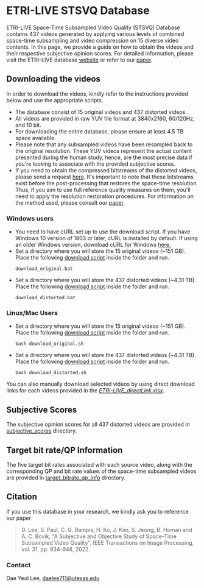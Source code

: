 # ETRI-LIVE STSVQ Database
ETRI-LIVE Space-Time Subsampled Video Quality (STSVQ) Database contains 437 videos generated by applying various levels of combined space-time subsampling and video compression on 15 diverse video contents. In this page, we provide a guide on how to obtain the videos and their respective subjective opinion scores. For detailed information, please visit the ETRI-LIVE database [website](https://live.ece.utexas.edu/research/ETRI-LIVE_STSVQ/index.html) or refer to our [paper](https://ieeexplore.ieee.org/abstract/document/9665209).

## Downloading the videos
In order to download the videos, kindly refer to the instructions provided below and use the appropriate scripts.
* The database consist of 15 original videos and 437 distorted videos. 
* All videos are provided in raw YUV file format at 3840x2160, 60/120Hz, and 10 bit. 
* For downloading the entire database, please ensure at least 4.5 TB space available.
* Please note that any subsampled videos have been resampled back to the original resolution. These YUV videos represent the actual content presented during the human study, hence, are the most precise data if you're looking to associate with the provided subjective scores.
* If you need to obtain the compressed bitstreams of the distorted videos, please send a request [here](mailto:daelee711@utexas.edu). It's important to note that these bitstreams exist before the post-processing that restores the space-time resolution. Thus, if you aim to use full reference quality measures on them, you'll need to apply the resolution restoration procedures. For information on the method used, please consult our [paper](https://ieeexplore.ieee.org/abstract/document/9665209).

### Windows users
* You need to have cURL set up to use the download script. If you have Windows 10 version of 1803 or later, cURL is installed by default. If using an older Windows version, download cURL for Windows [here.](https://curl.haxx.se/download.html)  
* Set a directory where you will store the 15 original videos (~151 GB). Place the following [download script](./download_original.bat) inside the folder and run. 
	```
	download_original.bat
	```
* Set a directory where you will store the 437 distorted videos (~4.31 TB). Place the following [download script](./download_distorted.bat) inside the folder and run. 
	```
	download_distorted.bat
	```

### Linux/Mac Users
* Set a directory where you will store the 15 original videos (~151 GB). Place the following [download script](./download_original.sh) inside the folder and run. 
	```
	bash download_original.sh
	```
* Set a directory where you will store the 437 distorted videos (~4.31 TB). Place the following [download script](./download_distorted.sh) inside the folder and run. 
	```
	bash download_distorted.sh
	```

You can also manually download selected videos by using direct download links for each videos provided in the [*ETRI-LIVE_directLink.xlsx*](./ETRI-LIVE_directLink.xlsx).
  


## Subjective Scores
The subjective opinion scores for all 437 distorted videos are provided in [subjective_scores](/subjective_scores) directory.

## Target bit rate/QP Information
The five target bit rates associated with each source video, along with the corresponding QP and bit rate values of the space-time subsampled videos are provided in [target_bitrate_qp_info](/target_bitrate_qp_info) directory.

## Citation
If you use this database in your research, we kindly ask you to reference our paper

>D. Lee, S. Paul, C. G. Bampis, H. Ko, J. Kim, S. Jeong, B. Homan and A. C. Bovik, "A Subjective and Objective Study of Space-Time Subsampled Video Quality", IEEE Transactions on Image Processing, vol. 31, pp. 934-948, 2022. 


### Contact
Dae Yeol Lee, daelee711@utexas.edu
